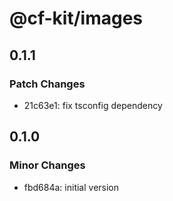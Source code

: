 # @cf-kit/images

## 0.1.1

### Patch Changes

- 21c63e1: fix tsconfig dependency

## 0.1.0

### Minor Changes

- fbd684a: initial version
